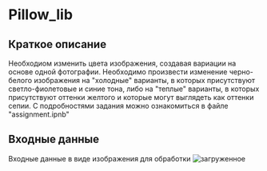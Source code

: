 # Pillow_lib
## Краткое описание

Необходиом изменить цвета изображения, создавая вариации на основе одной фотографии. Необходимо произвести изменение черно-белого изображения на "холодные" варианты, в которых присутствуют светло-фиолетовые и синие тона, либо на "теплые" варианты, в которых присутствуют оттенки желтого и которые могут выглядеть как оттенки сепии.
С подробностями задания можно ознакомиться в файле "assignment.ipnb"

## Входные данные

Входные данные в виде изображения для обработки
![загруженное](https://user-images.githubusercontent.com/78102964/216761972-be268c39-5165-4cb0-8539-8dbc77b88dc6.png)

